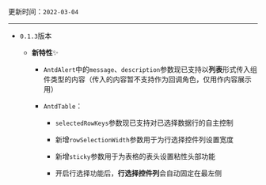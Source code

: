 更新时间：`2022-03-04`

---

- `0.1.3`版本

  - **新特性**✨

    - `AntdAlert`中的`message`、`description`参数现已支持以**列表**形式传入组件类型的内容（传入的内容暂不支持作为回调角色，仅用作内容展示用）

    - `AntdTable`：

      - `selectedRowKeys`参数现已支持对已选择数据行的自主控制

      - 新增`rowSelectionWidth`参数用于为行选择控件列设置宽度

      - 新增`sticky`参数用于为表格的表头设置粘性头部功能

      - 开启行选择功能后，**行选择控件列**会自动固定在最左侧

  
  ​    